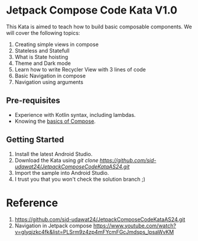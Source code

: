 # Jetpack Compose Code Kata V1.0

This Kata is aimed to teach how to build basic composable components.
We will cover the following topics: 
1. Creating simple views in compose
2. Stateless and Statefull
3. What is State hoisting
4. Theme and Dark mode
5. Learn how to write Recycler View with 3 lines of code
6. Basic Navigation in compose
7. Navigation using arguments

## Pre-requisites
* Experience with Kotlin syntax, including lambdas.
* Knowing the [basics of Compose](https://developer.android.com/codelabs/jetpack-compose-basics/).

## Getting Started
1. Install the latest Android Studio.
2. Download the Kata using *git clone https://github.com/sid-udawat24/JetpackComposeCodeKataAS24.git*
3. Import the sample into Android Studio.
4. I trust you that you won't check the solution branch ;)

# Reference
1. https://github.com/sid-udawat24/JetpackComposeCodeKataAS24.git
2. Navigation in Jetpack compose
   https://www.youtube.com/watch?v=glyqjzkc4fk&list=PLSrm9z4zp4mFYcmFGcJmdsps_lpsaWvKM

